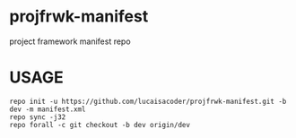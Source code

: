 # projfrwk-manifest
project framework manifest repo


# USAGE
  ```
  repo init -u https://github.com/lucaisacoder/projfrwk-manifest.git -b dev -m manifest.xml
  repo sync -j32
  repo forall -c git checkout -b dev origin/dev
  ```
